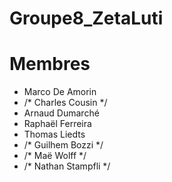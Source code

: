 # Groupe8_ZetaLuti


# Membres 

- Marco De Amorin
- /* Charles Cousin */
- Arnaud Dumarché
- Raphaël Ferreira
- Thomas Liedts
- /* Guilhem Bozzi */
- /* Maë Wolff */
- /* Nathan Stampfli */
